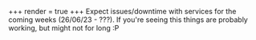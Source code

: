 +++
render = true
+++
Expect issues/downtime with services for the coming weeks (26/06/23 - ???). If you're seeing this things are probably working, but might not for long :P
